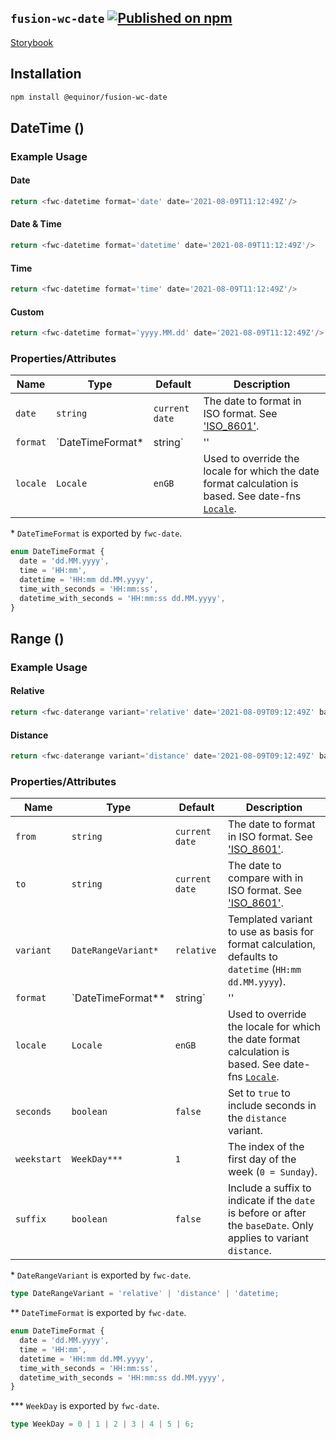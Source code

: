 <!--prettier-ignore-start-->
## `fusion-wc-date` [![Published on npm](https://img.shields.io/npm/v/@equinor/fusion-wc-date.svg)](https://www.npmjs.com/package/@equinor/fusion-wc-date)

[Storybook](https://equinor.github.io/fusion-web-components/?path=/docs/data-date)

## Installation
```sh
npm install @equinor/fusion-wc-date
```

## DateTime (<fwc-datetime>)
### Example Usage

#### Date
```ts
return <fwc-datetime format='date' date='2021-08-09T11:12:49Z'/>
```

#### Date & Time
```ts
return <fwc-datetime format='datetime' date='2021-08-09T11:12:49Z'/>
```

#### Time
```ts
return <fwc-datetime format='time' date='2021-08-09T11:12:49Z'/>
```

#### Custom
```ts
return <fwc-datetime format='yyyy.MM.dd' date='2021-08-09T11:12:49Z'/>
```

### Properties/Attributes

Name                    | Type                       | Default          | Description
---------------------   | --------------             | -----------      | -----------------
`date`                  | `string`                   | `current date`   | The date to format in ISO format. See ['ISO_8601'](https://en.wikipedia.org/wiki/ISO_8601).
`format`                | `DateTimeFormat* | string` | ''               | Predefined or custom format to use. Based on [Unicode Technical Standard #35](https://www.unicode.org/reports/tr35/tr35-dates.html#Date_Field_Symbol_Table).
`locale`                | `Locale`                   | `enGB`           | Used to override the locale for which the date format calculation is based. See date-fns [`Locale`](https://date-fns.org/v2.23.0/docs/Locale).

\*  `DateTimeFormat` is exported by `fwc-date`.
```ts
enum DateTimeFormat {
  date = 'dd.MM.yyyy',
  time = 'HH:mm',
  datetime = 'HH:mm dd.MM.yyyy',
  time_with_seconds = 'HH:mm:ss',
  datetime_with_seconds = 'HH:mm:ss dd.MM.yyyy',
}
```

## Range (<fwc-daterange>)
### Example Usage

#### Relative
```ts
return <fwc-daterange variant='relative' date='2021-08-09T09:12:49Z' baseDate='2021-08-09T11:12:49Z'/>
```

#### Distance
```ts
return <fwc-daterange variant='distance' date='2021-08-09T09:12:49Z' baseDate='2021-08-09T11:12:49Z'/>
```

### Properties/Attributes

Name                    | Type                        | Default        | Description
---------------------   | --------------              | -----------    | -----------------
`from`                  | `string`                    | `current date` | The date to format in ISO format. See ['ISO_8601'](https://en.wikipedia.org/wiki/ISO_8601).
`to`                    | `string`                    | `current date` | The date to compare with in ISO format. See ['ISO_8601'](https://en.wikipedia.org/wiki/ISO_8601).
`variant`               | `DateRangeVariant*`         | `relative`     | Templated variant to use as basis for format calculation, defaults to `datetime` (`HH:mm dd.MM.yyyy`).
`format`                | `DateTimeFormat** | string` | ''            | Predefined or custom format to use. Based on [Unicode Technical Standard #35](https://www.unicode.org/reports/tr35/tr35-dates.html#Date_Field_Symbol_Table).
`locale`                | `Locale`                    | `enGB`         | Used to override the locale for which the date format calculation is based. See date-fns [`Locale`](https://date-fns.org/v2.23.0/docs/Locale).
`seconds`               | `boolean`                   | `false`        | Set to `true` to include seconds in the `distance` variant.
`weekstart`             | `WeekDay***`                | `1`            | The index of the first day of the week (`0 = Sunday`).
`suffix`                | `boolean`                   | `false`        | Include a suffix to indicate if the `date` is before or after the `baseDate`. Only applies to variant `distance`.

\*  `DateRangeVariant` is exported by `fwc-date`.
```ts
type DateRangeVariant = 'relative' | 'distance' | 'datetime;
```

\*\*  `DateTimeFormat` is exported by `fwc-date`.
```ts
enum DateTimeFormat {
  date = 'dd.MM.yyyy',
  time = 'HH:mm',
  datetime = 'HH:mm dd.MM.yyyy',
  time_with_seconds = 'HH:mm:ss',
  datetime_with_seconds = 'HH:mm:ss dd.MM.yyyy',
}
```

\*\*\*  `WeekDay` is exported by `fwc-date`.
```ts
type WeekDay = 0 | 1 | 2 | 3 | 4 | 5 | 6;
```

<!--prettier-ignore-end-->
